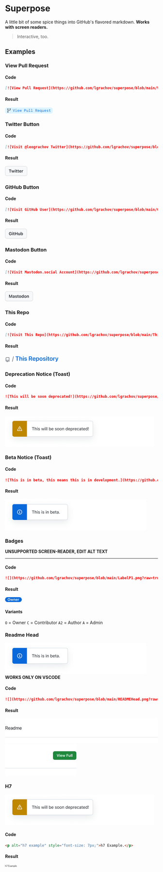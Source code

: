 <!-- Unsupported header ![](https://github.com/lgrachov/superpose/blob/main/READMEHead.png?raw=true)[![View Full](https://github.com/lgrachov/superpose/blob/main/READMEHeadB.png?raw=true)]([https://](https://github.com/lgrachov/superpose/blob/main/README.md)) -->
# Superpose
A little bit of some spice things into GitHub's flavored markdown. **Works with screen readers.**
> Interactive, too.
## Examples
### View Pull Request
#### Code
```md
[![View Pull Request](https://github.com/lgrachov/superpose/blob/main/ViewPull.png?raw=true)](https://github.com)
```
#### Result
[![View Pull Request](https://github.com/lgrachov/superpose/blob/main/ViewPull.png?raw=true)](https://github.com)
### Twitter Button
#### Code
```md
[![Visit @leograchov Twitter](https://github.com/lgrachov/superpose/blob/main/TwitterBTN.png?raw=true)](https://twitter.com/leograchov)
```
#### Result
[![Visit Twitter User](https://github.com/lgrachov/superpose/blob/main/TwitterBTN.png?raw=true)](https://twitter.com/leograchov)
### GitHub Button
#### Code
```md
[![Visit GitHub User](https://github.com/lgrachov/superpose/blob/main/GitHubBTN.png?raw=true)](https://github.com/lgrachov)
```
#### Result
[![Visit GitHub User](https://github.com/lgrachov/superpose/blob/main/GitHubBTN.png?raw=true)](https://github.com/lgrachov)
### Mastodon Button
#### Code
```md
[![Visit Mastodon.social Account](https://github.com/lgrachov/superpose/blob/main/MastodonBTN.png?raw=true)](https://mastodon.social/@leograchov)
```
#### Result
[![Visit Mastodon.social Account](https://github.com/lgrachov/superpose/blob/main/MastodonBTN.png?raw=true)](https://mastodon.social/@leograchov)
### This Repo
#### Code
```md
[![Visit This Repo](https://github.com/lgrachov/superpose/blob/main/Thisrepo.png?raw=true)](https://github.com/lgrachov/superpose)
```
#### Result
[![Visit This Repo](https://github.com/lgrachov/superpose/blob/main/Thisrepo.png?raw=true)](https://github.com/lgrachov/superpose)
### Deprecation Notice (Toast)
#### Code
```md
![This will be soon deprecated!](https://github.com/lgrachov/superpose/blob/main/DeprWarn.png?raw=true)
```
#### Result
![This will be soon deprecated!](https://github.com/lgrachov/superpose/blob/main/DeprWarn.png?raw=true)
### Beta Notice (Toast)
#### Code
```md
![This is in beta, this means this is in development.](https://github.com/lgrachov/superpose/blob/main/BetaInfo.png?raw=true)
```
#### Result
![This is in beta, this means this is in development.](https://github.com/lgrachov/superpose/blob/main/BetaInfo.png?raw=true)
### Badges
**UNSUPPORTED SCREEN-READER, EDIT ALT TEXT**
***
#### Code
```md
![](https://github.com/lgrachov/superpose/blob/main/LabelP1.png?raw=true)![Owner](https://github.com/lgrachov/superpose/blob/main/LabelO.png?raw=true)![](https://github.com/lgrachov/superpose/blob/main/LabelP2.png?raw=true)
```
#### Result
![](https://github.com/lgrachov/superpose/blob/main/LabelP1.png?raw=true)![Owner](https://github.com/lgrachov/superpose/blob/main/LabelO.png?raw=true)![](https://github.com/lgrachov/superpose/blob/main/LabelP2.png?raw=true)
#### Variants
`O` = Owner
`C` = Contributor
`A2` = Author
`A` = Admin
### Readme Head
![This is in beta, this means this is in development.](https://github.com/lgrachov/superpose/blob/main/BetaInfo.png?raw=true)
**WORKS ONLY ON VSCODE**

#### Code
```md
![](https://github.com/lgrachov/superpose/blob/main/READMEHead.png?raw=true)[![View Full](https://github.com/lgrachov/superpose/blob/main/READMEHeadB.png?raw=true)]([https://](https://github.com/lgrachov/superpose/blob/main/README.md))
```
#### Result
![](https://github.com/lgrachov/superpose/blob/main/READMEHead.png?raw=true)[![View Full](https://github.com/lgrachov/superpose/blob/main/READMEHeadB.png?raw=true)]([https://](https://github.com/lgrachov/superpose/blob/main/README.md))
### H7
![This will be soon deprecated!](https://github.com/lgrachov/superpose/blob/main/DeprWarn.png?raw=true)
#### Code
```md
<p alt="h7 example" style="font-size: 7px;">h7 Example.</p>
```
#### Result
<p alt="h7 example" style="font-size: 7px;">h7 Example.</p>
